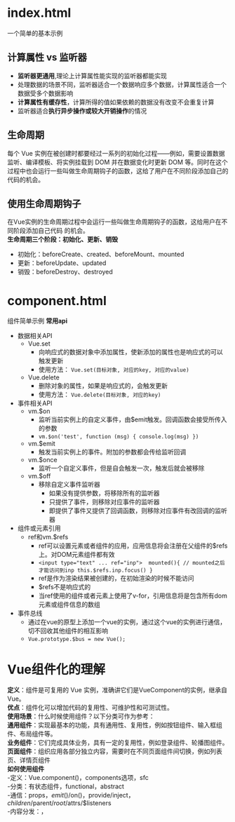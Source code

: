 # index.html
一个简单的基本示例
## 计算属性 vs 监听器
  - **监听器更通用**,理论上计算属性能实现的监听器都能实现  
  - 处理数据的场景不同，监听器适合一个数据响应多个数据，计算属性适合一个数据受多个数据影响  
  - **计算属性有缓存性**，计算所得的值如果依赖的数据没有改变不会重复计算  
  - 监听器适合**执行异步操作或较大开销操作**的情况
## 生命周期
每个 Vue 实例在被创建时都要经过一系列的初始化过程——例如，需要设置数据监听、编译模板、将实例挂载到 DOM 并在数据变化时更新 DOM 等。同时在这个过程中也会运行一些叫做生命周期钩子的函数，这给了用户在不同阶段添加自己的代码的机会。  
## 使用生命周期钩子
在Vue实例的生命周期过程中会运行一些叫做生命周期钩子的函数，这给用户在不同阶段添加自己代码
的机会。  
**生命周期三个阶段：初始化、更新、销毁**  
- 初始化：beforeCreate、created、beforeMount、mounted  
- 更新：beforeUpdate、updated  
- 销毁：beforeDestroy、destroyed  

# component.html
组件简单示例
**常用api**
  - 数据相关API
    - Vue.set
      - 向响应式的数据对象中添加属性，使新添加的属性也是响应式的可以触发更新
      - 使用方法： ``Vue.set(目标对象, 对应的key, 对应的value)``
    - Vue.delete
      - 删除对象的属性，如果是响应式的，会触发更新
      - 使用方法： ``Vue.delete(目标对象, 对应的key)``
  - 事件相关API
    - vm.$on
      - 监听当前实例上的自定义事件，由$emit触发。回调函数会接受所传入的参数
      - ``vm.$on('test', function (msg) { console.log(msg) })``
    - vm.$emit
      - 触发当前实例上的事件。附加的参数都会传给监听回调
    - vm.$once
      - 监听一个自定义事件，但是自会触发一次，触发后就会被移除
    - vm.$off
      - 移除自定义事件监听器
        - 如果没有提供参数，将移除所有的监听器
        - 只提供了事件，则移除对应事件的监听器
        - 即提供了事件又提供了回调函数，则移除对应事件有改回调的监听器
  - 组件或元素引用
    - ref和vm.$refs
      - ref可以设置元素或者组件的应用，应用信息将会注册在父组件的$refs上。对DOM元素组件都有效
      - ```<input type="text" ... ref="inp">  mounted(){ // mounted之后才能访问到inp this.$refs.inp.focus() }```
      - ref是作为渲染结果被创建的，在初始渲染的时候不能访问
      - $refs不是响应式的
      - 当ref使用的组件或者元素上使用了v-for，引用信息将是包含所有dom元素或组件信息的数组
  - 事件总线
    - 通过在vue的原型上添加一个vue的实例，通过这个vue的实例进行通信，切不回收其他组件的相互影响
    - ``Vue.prototype.$bus = new Vue();``

# Vue组件化的理解
**定义**：组件是可复用的 Vue 实例，准确讲它们是VueComponent的实例，继承自Vue。  
**优点**：组件化可以增加代码的复用性、可维护性和可测试性。  
**使用场景**：什么时候使用组件？以下分类可作为参考：  
**通用组件**：实现最基本的功能，具有通用性、复用性，例如按钮组件、输入框组件、布局组件等。  
**业务组件**：它们完成具体业务，具有一定的复用性，例如登录组件、轮播图组件。  
**页面组件**：组织应用各部分独立内容，需要时在不同页面组件间切换，例如列表页、详情页组件  
**如何使用组件**  
-定义：Vue.component()，components选项，sfc  
-分类：有状态组件，functional，abstract  
-通信：props，$emit()/$on()，provide/inject，$children/$parent/$root/$attrs/$listeners  
-内容分发：<slot>，<template>，v-slot  
-使用及优化：is，keep-alive，异步组件  
**组件的本质**  
vue中的组件经历如下过程  
组件配置 => VueComponent实例 => render() => Virtual DOM=> DOM  
所以组件的本质是产生虚拟DOM 

# transition.html
简单的动画实例  
在组件示例的基础上，对message组件和list组件增加了动画效果  
**css用法**
- ``.fade-enter { opacity: 0; }``
  - 定义进入过渡的开始状态。在元素被插入之前生效，在元素被插入之后的下一帧移除。
- ``.fade-enter-active { transition: opacity .5s; }``
  - 定义进入过渡生效时的状态。在元素被插入之前生效，在过渡/动画完成之后移除。
- ``.fade-enter-to { opacity: 1; }``
  - 定义进入过渡的结束状态。在元素被插入之后下一帧生效 (与此同时 enter 被移除)，在过渡/动画完成之后移除。
- ``.fade-leave { opacity: 1; }``
  - 定义离开过渡的开始状态。在离开过渡被触发时立刻生效，下一帧被移除。
- ``.fade-leave-active { transition: opacity .5s; }``
  - 定义离开过渡生效时的状态。在整个离开过渡的阶段中应用，在离开过渡被触发时立刻生效，在过渡/动画完成之后移除.这个类可以被用来定义离开过渡的过程时间，延迟和曲线函数。
- ``.fade-leave-to { opacity: 0; }``
  -  定义离开过渡的结束状态。在离开过渡被触发之后下一帧生效 (与此同时 leave 被删除)，在过渡/动画完成之后移除。
**css库用法**
demo中并没有使用css库的例子  
这里以官方推荐的animate.css为例简单说明下用法  
```<transition enter-active-class="animated bounceIn" leave-active-class="animated bounceOut">```
**js用法**
可以在<transition>属性中声明 JavaScript 钩子，使用JS实现动画。  
```
<transition 
  v-on:before-enter="beforeEnter" // 动画开始前，设置初始状态 
  v-on:enter="enter" // 执行动画 
  v-on:after-enter="afterEnter" // 动画结束，清理工作 
  v-on:enter-cancelled="enterCancelled" // 取消动画 
  v-on:before-leave="beforeLeave" 
  v-on:leave="leave" 
  v-on:after-leave="afterLeave" 
  v-on:leave-cancelled="leaveCancelled" 
>
</transition>
...
methods: { 
  beforeEnter(el) { 
    el.style.opacity = 0 // 设置初始状态 
  },
  enter(el, done) { 
    document.body.offsetHeight; // 触发回流激活动画 
    el.style.opacity = 1 // 设置结束状态 
  } 
},
```
**列表过度**
利用transition-group可以对v-for渲染的每个元素应用过度 

# 可复用性 & 组合
**过滤器filter**  
  - Vue.js 允许你自定义过滤器，可被用于一些常见的文本格式化。过滤器可以用在两个地方：双花括号插值和 v-bind 表达式
  - 过滤器是函数可以接受参数
  - 过滤器可以串联使用
  - 全局的和局部的重名，局部的覆盖全局的
  - 分为全局和组件内
    - 全局用法
      - ```
      Vue.filter('capitalize', function (value) {
        if (!value) return ''
        value = value.toString()
        return value.charAt(0).toUpperCase() + value.slice(1)
      })
      ```  
    - 组件内
      - ```
      filters: {
        capitalize: function (value) {
          if (!value) return ''
          value = value.toString()
          return value.charAt(0).toUpperCase() + value.slice(1)
        }
      }
    ```
**自定义指令directive**
  - 除了核心功能默认内置的指令 (v-model 和 v-show)，Vue 也允许注册自定义指令。
  - 钩子函数
    - **bind**只调用一次，指令第一次绑定到元素时调用。在这里可以进行初始化设置
    - **inserted**被绑定元素插入到父节点时调用，此时父节点存在但不一定已经插入到了dom中
    - **update**所在组件的VNode更新时调用，但是子组件VNode不一定更新了。指令的值可能发生改变也可能没有，可以通过比较更新前的值来忽略不必要的模板更新
    - **componentUpdated**指令所在的组件的VNode以及其子组件的Vnode都更新之后调用
    - **unbind**指令与元素解绑的时候调用一次
  - 钩子函数参数
    - **el**指令绑定的元素，可以用来dom操作
    - **binding**一个对象
      - *name*：指令名
      - *value*：指令的绑定值，例如：v-my-directive="1 + 1" 中，绑定值为 2
      - *oldValue*：指令绑定的前一个的值，仅在update和componentUpdated中可用
      - *expression*：字符串形式的指令表达式。例如 v-my-directive="1 + 1" 中，表达式为 "1 + 1"
      - *arg*：传给指令的参数，可选。例如 v-my-directive:foo 中，参数为 "foo"
      - *modifiers*：一个包含修饰符的对象。例如：v-my-directive.foo.bar 中，修饰符对象为 { foo: true, bar: true }
      - *vnode*：Vue编译时生成的虚拟节点
      - *oldVnode*：上一个虚拟节点，仅在update和componentUpdated中可用
    - **el**指令绑定的元素，可以用来dom操作
  - 分为全局和组件内
    - 全局用法
      - ```
      - // 注册一个全局自定义指令 `v-focus`
      Vue.directive('focus', {
        // 当被绑定的元素插入到 DOM 中时
        inserted: function (el) {
        // 聚焦元素
        el.focus()
      }
      })
      ```  
    - 组件内
      - ```
      directives: {
        focus: {
          // 指令的定义
          inserted: function (el) {
            el.focus()
          }
        }
      }
    ```
**函数渲染**
在实际的项目开发中大多数情况下用不到，写起来相对于模板的形式来书复杂  
当模板代码冗长时，可以考虑使用函数渲染，利用js的能力编译能力减少代码量  
将组件的templateg改用render函数实现
```
render: function (createElement) {
    return createElement(
      ...
    )
  }
```
平时我们看到的h函数就是createElement,h函数返回的就是大名鼎鼎的虚拟dom  
虚拟dom就是一个原生的js对象，用来描述dom结构属性的（后面源码部分在做展开）  
h函数相关的参数用法可以查看vue2的官网，此次分享不会详细介绍函数渲染  
由于函数渲染的特性，我们还可以使用jsx，函数式组件（和react类似，在react的分享中会详细介绍）
**函数式组件**：组件没有管理任何状态，也没有监听任何传递给它的状态，也没有生命周期方法时，可以将组件标记为
functional ，这意味它无状态 (没有响应式数据)，也没有实例 (没有 this 上下文)。  

# 混入mixin
提供了一种很灵活的方式来分发可复用的功能。  
一个混入对象可以包含任意组件对象。
当组件使用混入对象时，所有混入对象的选项都将被“混入”到该组件本身的选项  
```
// 定义一个混入对象
var myMixin = {
  created: function () {
    this.hello()
  },
  methods: {
    hello: function () {
      console.log('hello from mixin!')
    }
  }
}

// 定义一个使用混入对象的组件
var Component = Vue.extend({
  mixins: [myMixin]
})

var component = new Component() // => "hello from mixin!"
```
# 插件
插件通常用来为 Vue 添加全局功能。插件的功能范围没有严格的限制——一般有下面几种：
1. 添加全局方法或者property
2. 添加全局资源：指令、过滤器等。如vue-touch
3. 通过全局混入一些组件选项
4. 添加Vue实例方法，通过把它们添加到Vue.property上实现
5. 一个库，提供自己的api，同时提供上面的一个或多个功能
**插件开发**
Vue.js 的插件应该暴露一个 install 方法。这个方法的第一个参数是 Vue 构造器，第二个参数是一个可选的选项对象：
```
MyPlugin.install = function (Vue, options) {
  // 1. 添加全局方法或 property
  Vue.myGlobalMethod = function () {
    // 逻辑...
  }

  // 2. 添加全局资源
  Vue.directive('my-directive', {
    bind (el, binding, vnode, oldVnode) {
      // 逻辑...
    }
    ...
  })

  // 3. 注入组件选项
  Vue.mixin({
    created: function () {
      // 逻辑...
    }
    ...
  })

  // 4. 添加实例方法
  Vue.prototype.$myMethod = function (methodOptions) {
    // 逻辑...
  }
}
```
**使用插件**
使用Vue.use即可引入插件,需要在你调用 new Vue()之前
``Vue.use(MyPlugin)``
Vue.use 会自动阻止多次注册相同插件，届时即使多次调用也只会注册一次该插件。  
Vue.js 官方提供的一些插件 (例如 vue-router) 在检测到 Vue 是可访问的全局变量时会自动调用 Vue.use()。
```
const MyPlugin = { 
  install (Vue, options) { 
    Vue.component('heading', {...})
  }
}
if (typeof window !== 'undefined' && window.Vue) { 
  window.Vue.use(MyPlugin) 
}
```
然而在像 CommonJS 这样的模块环境中，你应该始终显式地调用 Vue.use()：  
```
// 用 Browserify 或 webpack 提供的 CommonJS 模块环境时
var Vue = require('vue')
var VueRouter = require('vue-router')

// 不要忘了调用此方法
Vue.use(VueRouter)
```


## MVVM  
三要素：响应式、模板引擎和渲染  
响应式：Vue如何监听数据变化？  
模板：Vue的模板如何编译和解析？  
渲染：Vue如何将模板转化成html？  